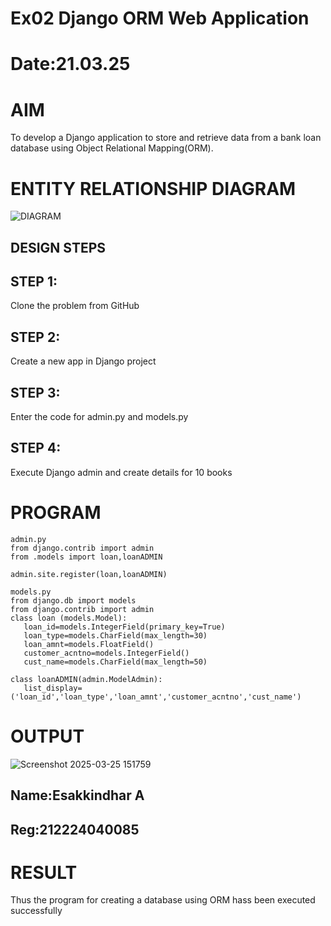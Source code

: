 # Ex02 Django ORM Web Application
# Date:21.03.25
# AIM
To develop a Django application to store and retrieve data from a bank loan database using Object Relational Mapping(ORM).

# ENTITY RELATIONSHIP DIAGRAM
![DIAGRAM](https://github.com/user-attachments/assets/c8c77854-4efe-4f8e-a857-145dd98fe3be)


## DESIGN STEPS
## STEP 1:
Clone the problem from GitHub

## STEP 2:
Create a new app in Django project

## STEP 3:
Enter the code for admin.py and models.py

## STEP 4:
Execute Django admin and create details for 10 books

# PROGRAM
 ```
 admin.py
from django.contrib import admin
from .models import loan,loanADMIN

admin.site.register(loan,loanADMIN)

models.py
from django.db import models
from django.contrib import admin
class loan (models.Model):
    loan_id=models.IntegerField(primary_key=True)
    loan_type=models.CharField(max_length=30)
    loan_amnt=models.FloatField()
    customer_acntno=models.IntegerField()
    cust_name=models.CharField(max_length=50)
 
class loanADMIN(admin.ModelAdmin):
    list_display=('loan_id','loan_type','loan_amnt','customer_acntno','cust_name')

 ```
# OUTPUT
![Screenshot 2025-03-25 151759](https://github.com/user-attachments/assets/edb76c76-60e3-4e33-961d-8016cd06eac0)


## Name:Esakkindhar A
## Reg:212224040085

# RESULT
Thus the program for creating a database using ORM hass been executed successfully
